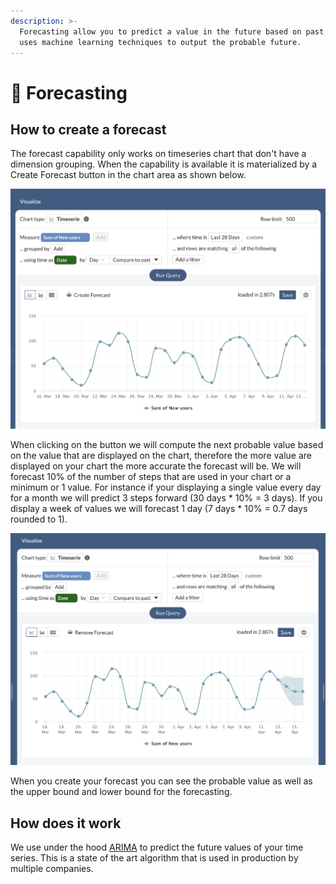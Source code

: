 ```yaml
---
description: >-
  Forecasting allow you to predict a value in the future based on past data. It
  uses machine learning techniques to output the probable future.
---
```


# 🔮 Forecasting

## How to create a forecast

The forecast capability only works on timeseries chart that don't have a dimension grouping. When the capability is available it is materialized by a Create Forecast button in the chart area as shown below.

![Forecast button](<../../.gitbook/assets/image (223).png>)

When clicking on the button we will compute the next probable value based on the value that are displayed on the chart, therefore the more value are displayed on your chart the more accurate the forecast will be. We will forecast 10% of the number of steps that are used in your chart or a minimum or 1 value. For instance if your displaying a single value every day for a month we will predict 3 steps forward (30 days \* 10% = 3 days). If you display a week of values we will forecast 1 day (7 days \* 10% = 0.7 days rounded to 1).&#x20;

![Forecasted value](<../../.gitbook/assets/image (222).png>)

When you create your forecast you can see the probable value as well as the upper bound and lower bound for the forecasting.

## How does it work

We use under the hood [ARIMA](https://www.machinelearningplus.com/time-series/arima-model-time-series-forecasting-python/) to predict the future values of your time series. This is a state of the art algorithm that is used in production by multiple companies.
